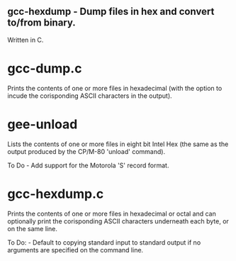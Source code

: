 ## gcc-hexdump - Dump files in hex and convert to/from binary.

Written in C.   

# gcc-dump.c

   Prints the contents of one or more files in hexadecimal (with the option
   to incude the corisponding ASCII characters in the output).
   
# gee-unload

   Lists the contents of one or more files in eight bit Intel Hex (the same
   as the output produced by the  CP/M-80  'unload' command).
   
   To Do             -  Add support for the Motorola 'S' record format.

# gcc-hexdump.c
   
   Prints the contents of one or more files in hexadecimal or octal and can
   optionally print the corisponding ASCII characters underneath each byte,
   or on the same line.
   
   To Do:            - Default to copying standard input to standard output
                       if no arguments are specified on the command line.
   
